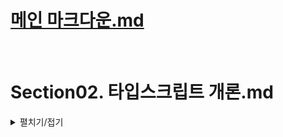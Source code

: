 # [메인 마크다운.md](README.md)
<br>

# Section02. 타입스크립트 개론.md

<details>
<summary>펼치기/접기</summary>

## 타입스크립트란?
<details>
<summary>펼치기/접기</summary>

<br>

타입스크립트란 기존의 Javascript를 더 안전하게 사용할 수 있도록 타입에 관련된 여러가지 기능을 추가한 언어이다.  
쉽게 말해 Javascript의 확장판 이라고 볼 수 있다.

| Javascript |     Typescript    |
| ---------- | ----------------- |
| let a = 1; | let a:number = 1; |
| let b = 2; | let b:number = 2; |

자바스크립트 코드에서는 변수 선언시 변수의 타입을 지정하지 않는다.  
자바스크립트에서는 변수의 타입을 프로그래머가 직접 정의할 수 있는 방법이 없기 때문이다.

반면 타입스크립트 코드에서는 변수 a와 b 모두 number라는 숫자 타입을 갖도록 정의되어있다.  
이렇게 되면 a와 b 변수에는 숫자값 이외에는 넣을 수 없게 된다.  
number라는 숫자타입으로 고정해두었기 때문이다.  

기존 자바스크립트 코드에서 타입을 정의하는 타입스크립트만의 문법만 추가하면 타입스크립트 코드가 된다.  

이렇게 변수의 타입을 직접 지정하는 등 타입을 더 안전하게 사용할 수 있는 여러가지 기능들이 추가된 자바스크립트의 확장판이라고 볼 수 있다.  
보통 확장판이라고 하면 기존 기능들과 개념은 유지한 채 새로운 것 들이 추가된것들을 말한다.  

자바스크립트의 확장판인 타입스크립트에서는 우리가 알고있는 자바스크립트의 기본 문법들은 당연히 모두 쓸 수 있다.  
자바스크립트에 익숙해 있더라도 타입스크립트를 공부할 때 타입을 다루는 추가적인 기능들에 대해서만 따로 공부하면 된다.

### **자바스크립트의 확장판 타입스크립트가 만들어지게 된 이유는?**

자바스크립트의 인기가 매우 많았기 때문이다.  
사실 자바스크립트라는 언어는 웹 브라우저 안에서만 동작하도록 만들어졌고, 아주 간단한 사용자 상호작용을 처리하기 위해 만들어졌다.  
웹 사이트에서 버튼을 누르면 경고창을 띄워주는 정도의 상호작용을 하기 위해서 개발된 언어라는 것이다.  
따라서 자바스크립트는 굳이 엄격한 문법을 갖출 필요가 없었으며 대신 아주 유연하게 설계 되었다.  
버그로부터의 안정성이나 견고함은 일부 포기하는 대신 프로그래머가 아주 쉽고 빠르고 간결하게 코드를 작성하는데 중점을 두고 만들어졌다.  
간결한 프로그램을 만들고, 웹 브라우저에서만 동작할것이기 때문이다.

#### NodeJS의 등장

그러던 어느날 Node.js가 등장하게 되었다.  
Node.js는 자바스크립트의 런타임, 즉 실행환경이다.  

쉽게 말해 Node.js는 자바스크립트 코드를 어디서든 실행할 수 있도록 만들어주는 자바스크립트 구동기이다.  

웹브라우저에서만 실행될 수 있었던 자바스크립트를 Node.js 탄생 이후 어디서든 실행할 수 있게 되었다.   
이말은 곧 어떤 프로그램이든 자바스크립트를 이용해서 만들 수 있다는 이야기가 된다.  
그러자 기존의 자바스크립트를 만족스럽게 사용하던 프로그래머들이 자바스크립트를 이용해서 굉장히 다양한 프로그램들을 만들기 시작했다.  
웹서버를 개발하는것부터 시작해서, 페이스북이나 인스타그램 같은 모바일 어플리케이션이나 카카오톡 같은 데스크탑 어플리케이션을 만드는데에도 활용되었다.  
자바스크립트의 한계가 사라지면서 그야말로 전성기가 도래했다고 할 수 있다.  

이렇게 복잡한 대규모 어플리케이션을 자바스크립트로 개발하다 보니 자바스크립트가 엄격하지 않다는 한가지 문제가 있었다.  
이전의 자바스크립트는 간단한 프로그래밍을 개발하기 위해 만들어졌기에 유연했으나, 인기가 많아진 현재에는 간단하지 않은 복잡한 프로그램을 만드는데 활용되면서 오히려 유연함이 버그 발생 가능성을 높여서 프로그램의 전체적인 안정성을 떨어뜨려 버리는 단점이 되어버렸다.  

이런 자바스크립트의 문제점을 극복하기 위해서 자바스크립트의 기존 문법과 매력들은 그대로 유지한 채 안정성만 추가로 확보한 새로운 언어가 필요했다.  
이러한 배경에서 자바스크립트를 더 안전하게 사용할 수 있도록 타입과 관련된 여러가지 안정적인 기능들을 추가한 타입스크립트가 등장하게 되었다.  

### 결론

타입스크립트는 더 복잡한 상황에서 더 대규모의 프로그램을 자바스크립트로 만들기 위해 더 안정적으로 자바스크립트를 사용하기 위해 타입이라는 안전장치를 추가한 확장판 자바스크립트라고 이해할 수 있다.
</details>


## 자바스크립트의 한계점과 타입스크립트
<details>
<summary>펼치기/접기</summary>

<br>

- 자바스크립트에는 정확히 어떤 한계점이 있는가?
- 타입스크립트는 이 한계점을 어떻게 극복하는가?
- 타입스크립트가 다른 언어 대비 갖는 차별점은 무엇인가?

복잡한 대규모의 프로그램을 만들 때 자바스크립트로 하기에는 한계점이 있었기 때문에 타입스크립트가 있었고 등장했다.

모든 프로그래밍 언어는 타입 시스템을 가지고 있다.

### 타입 시스템이란?

프로그래밍 언어에서 사용할 수 있는 아주 여러가지 값들을 어떤 기준으로 묶어 타입으로 정할 지 결정하고 코드의 타입을 언제, 어떻게 검사할지 등 프로그래밍 언어를 사용할 때 타입과 관련해서 지켜야 하는 규칙들을 모아둔 체계이다.

- 값들을 어떤 기준으로 묶어 타입을 규정할 것인가?
- 코드의 타입을 언제 검사할 것인가?
- 어떻게 타입을 검사할 것인가?

쉽게 말해 타입 시스템은 언어의 타입 관련된 문법 체계라고도 볼 수 있다.

타입 시스템은 크게 두가지로 나눌 수 있다.

코드 실행 전 모든 변수의 타입을 고정적으로 결정하는 정적 시스템과, 
코드 실행 후 그때 그때 마다 유동적으로 변수의 타입을 결정하는 동적 타입 시스템

| 정적 타입 시스템 | 동적 타입 시스템 |
| --------------- | --------------- |
| **코드 실행 이전** 모든 변수의 타입을 고정적으로 결정 | **코드 실행 이후** 그때 그때 마다 유동적으로 변수의 타입을 결정 |

정적 타입시스템은 엄격하고 고정적인 시스템이라고 볼 수 있고, 동적 타입 시스템은 반대로 자유롭고 유연한 시스템이라고 볼 수 있다.

보통 C언어나 자바 같은 엄격한 문법을 가진 언어들은 정적 타입 시스템을 사용하고, 파이썬이나 자바스크립트 같은 유연한 문법을 가진 언어들은 동적 타입 시스템을 사용한다.

자바스크립트가 사용하는 동적 타입 시스템은 변수의 타입들을 코드가 실행되는 도중에 결정하기 때문에 코드에 미리 변수의 타입을 일일이 지정하지 않아도 되는 유연함을 장점으로 갖는다.

변수의 타입이 어떤 하나의 타입으로 고정되지 않고 변수애 담긴 값에 따라서 계속해서 동적으로 달라진다.

### 자바스크립트의 한계점

```javascript
let a = "hello" // 문자열
a = 20241231; // 숫자
```

위 코드를 보면, 변수 a는 첫 번째 라인에서 문자열 hello라는 값을 담기 때문에 문자열 타입인 String 타입이 되며, 두번째 라인에서는 숫자 값을 담기 때문에 숫자 타입인 Number 타입이 된다.

이런 특징은 하나의 변수에 다양한 타입의 값을 넣을 수 있기 때문에 변수 하나로 돌려가며 여기저기에 다 활용할 수 있다는 유연함을 장점으로 갖는다.

```javascript
let a = "hello" // 문자열
a = 20241231; // 숫자
a.toUppercase(); // 대문자 치환
```

가장 마지막 라인에서는 변수 a의 toUpperCase() 라는 문자열을 대문자로 바꿔주는 문자열 전용 메소드를 사용하고 있다.

이 코드를 실행하게 되면 당연히 오류가 발생하며 프로그램이 비정상적으로 종료된다.

toUpperCase는 문자열에만 사용할 수 있는 메서드인데, 변수 a는 숫자가 저장되어 있어 말도 안되는 동작을 하도록 코드가 작성되어 있기에 당연히 오류가 발생한다.

여기서 중요하게 살펴봐야 될 부분은 이 코드에서 오류가 발생하긴 하지만 실행이 되기는 된다는 것이다.

하지만 애초에 오류가 발생할 코드였다면 실행 전에 검사를 거쳐서 실행하지 못하도록 막는것이 좋다.

위 코드는 매우 간단해서 실행하자마자 어떤 오류가 있는지 바로 확인할 수 있지만, 복잡한 프로그램을 만들 때에는 코드도 매우 복잡해지고 양도 많아지게 되면서 오류들이 실행과 동시에 발생하지 않고 시간이 지난 뒤에 발생할 수 있다.  
이에 개발자들은 원래 잘 돌아갔는데 갑자기 왜 오류가 발생했을까? 당황하게 되며, 예상치 못한 오류의 발생으로 인해서 프로그램이 강제 종료되고 서비스가 마비될 수도 있다. 

예를들어 넷플릭스 서버라도 만든다고 가정하면 처음 실행했을 때 잘 돌아가다가, 더글로리나 오징어게임 같은 대작 컨텐츠를 보고 있는데 갑자기 어느샌가 오류가 발생해서 서비스 전체가 갑자기 셧다운 되고 먹통이 된다면 이용자들이 아주 큰 불편함을 겪게 된다.

위와같이 프로그램이 실행 중에 즉, 런타임에 오류가 발생하게 되면 아주 치명적인 문제가 된다.

반면 C언어나 자바같은 언어는 정적 타입 시스템을 가지고 있다.  
정적 타입 시스템은 코드를 실행하기 전에 모든 변수의 타입을 결정하는 시스템이다.  
그래서 자바스크립트와 반대로 변수를 선언함과 동시에 타입도 함께 명시해 주어야 한다.  

```java
String a = "hello";
int b = 123;
int c = a * b; // Error
```

위 코드를 이클립스나 인텔리제이 같은 IDE에서 작성한다면 코드 실행 전 바로 Error를 발생시킨다.  

자바와 같은 정적 타입 시스템을 사용하는 언어는 타입 관련된 오류가 있으면 에디터 상에서 오류를 바로 알려주고 코드를 실행하기 전 타입을 잘못 쓰진 않았는지 검사까지 모두 마치고 실행되기 때문에 오류가 있다면 애초에 실행되지 않는다.  

프로그래머가 의도치 않은 실수를 하더라도 미리 확인해 볼 수 있는 기회가 한번은 주어진다는 것이다.

그러나 정적 타입 시스템이 모든게 다 좋은것은 아니다.
정적 타입 시스템 언어에서는 모든 변수에 일일이 타입을 다 정의해야 되기 때문에 일단은 매우 귀찮고 직접 작성해야 하는 코드의 양이 상당히 늘어난다.

### 타입추론

타입스크립트는 좀 독특한 타입 시스템을 사용한다.  
자바스크립트의 동적 타입시스템과, 자바의 정적 타입 시스템을 혼합한것과 같은 독특한 타입 시스템을 사용한다.  
마치 정적인 타입 시스템처럼 변수의 타입을 코드 실행 전에 결정하고 타입 오류가 없는지 프로그램 실행 전에 코드를 검사한다.  
정적 타입 시스템처럼 안전하면서도 마치 동적인 타입시스템 처럼 모든 변수에 일일이 직접을 명시하지 않아도 된다.  

```javascript
let a = 1;
a.toUpperCase(); // Error 발생
```

위 코드는 타입스크립트 코드이다.
변수의 타입을 정의하지 않았음에도 불구하고 그럼에도 변수 a를 숫자 타입으로 자동으로 인지해서 코드에 오류가 있음을 알려준다.

타입스크립트는 이렇게 변수의 타입을 직접 정의하지 않아도 변수에 담기는 초기값을 기준으로 자동으로 알아서 타입을 추론한다.

변수 a의 숫자값 1로 초기화되고 있기 때문에 타입스크립트가 자동으로 a라는 변수를 Number타입으로 추론한다 (마치 인공지능처럼)

이처럼 정적 타입 시스템이 갖는 안정성을 채택하면서도 일일이 모든 변수의 타입을 선언해야 했던 그런 불편함을 동시에 해결한다.

결론적으로 타입스크립트의 독특한 타입시스템은 동적인 타입 시스템의 안전하지 않은 문제를 해결하면서도 정적인 타입 시스템의 귀찮음도 동시에 해결해주는 아주 멋진 타입 시스템이다.
이러한 타입 시스템을 점진적으로 타입을 결정한다고 해서 점진적 타입 시스템(Gradual Type System)이라고 한다.

쉽게말해 점진적으로 타입이 정의된 변수들에 대해서는 타입을 미리 결정하고 타입이 정의되어 있지 않은 변수들에 대해서는 타입스크립트가 알아서 자동으로 타입을 추론하는 스마트한 타입시스템이다.

| 정적 타입 시스템 | 점진적 타입 시스템 | 동적 타입 시스템 |
| --- | --- | --- |
| 자바 | 타입스크립트 | 자바스크립트 |
| 코드를 실행하기 전 정적으로 변수의 타입을 결정 | 1. 실행 전 검사를 통한 타입 안정성 확보  | 코드를 실행하면서 유동적으로 변수의 타입을 결정 |
| - 모든 변수에 일일이 타입 지정  - 타이핑 양 증가 | 2. 자동으로 변수의 타입을 추론 | - 코드의 타입 오류를 미리 검사할 수 없음. |
| - 유연하지 못함 |  |   - 예기치 못한 오류가 발생할 수 있음. |

모든 프로그래밍 언어에는 타입 시스템이 있고 타입 시스템은 변수의 타입을 언제 결정하느냐에 따라서 실행중에 결정하면 동적 타입 시스템이라고 하고, 실행 전에 결정하면 정적 타입 시스템으로 나뉜다.  
자바스크립트 같은 동적 타입 시스템을 채택하는 언어에서는 코드에 타입 관련 오류를 미리 검사할 수 없기 때문에 실행 도중에 예상치 못한 단점이 있다.  
반면 자바같은 정적 타입 시스템을 채택하는 언어에서는 이런 단점을 해결할 수 있지만 반대로 모든 변수에 일일이 다 타입을 지정해줘야 하는 불편함이 존재한다.  

타입스크립트는 점진적 타입 시스템을 채택해서 정적 타입 시스템처럼 프로그램 실행 전 타입을 올바르게 썼는지 타입 검사를 해서 안정성을 확보하면서도 마치 동적 타입 시스템처럼 변수에 일일이 모두 다 타입을 지정해주지 않아도 되는 유연함 까지 확보한 독특한 타입 시스템을 갖춘 언어이다.

</details>

## 타입스크립트의 동작 원리
<details>
<summary>펼치기/접기</summary>

<br>

### 대다수의 프로그래밍 언어는 어떻게 동작할까?
<details>
<summary>펼치기/접기</summary>

<br>

타입스크립트의 동작 방식을 정확히 이해하려면 대다수의 프로그래밍 언어들이 어떻게 동작하고 있는지 그 원리를 살펴볼 필요가 있다.  

먼저 대부분의 프로그래밍 언어는 컴퓨터보다 인간에게 더 친화적이다.  

컴퓨터는 인간과는 달리 바이트 코드나 기계어, 이진수 같은 아주 단순한 형태의 언어를 기반으로 동작한다.  

따라서 영어의 문법과 비슷한 프로그래밍 언어를 컴퓨터가 바로바로 이해하고 실행할 수 는 없다.  
컴퓨터는 인간의 언어로 작성된 코드를 실행하기 위해 스스로 해석하기 쉬운 형태로 변환하며, 이 과정을 컴파일이라고 부른다.  

프로그래밍 언어로 작성한 코드를 컴파일하면 컴퓨터가 이해할 수 있는 기계어 형태로 변환된다.  
컴퓨터는 변환된 기계어를 읽어 실행하고 결과적으로 코드가 실행되는 것이다.  
이렇게 코드를 컴파일 하는 역할은 컴파일러가 하게 된다.  

자바나 자바스크립트 같은 언어를 컴파일하면 바이트코드라는 형식으로 변환된다.  
(설명의 편의 상 앞으로 컴파일 결과 생성되는 컴퓨터가 이해할 수 있는 형태의 코드를 바이트 코드라고 부르겠다.)

#### 컴파일러는 어떤 과정을 거쳐 코드를 컴파일 할까?

`JavaScript` → `AST(추상 문법 트리)` → `바이트 코드`

컴파일러는 작성한 코드를 바로 바이트 코드로 변환하는 게 아니라 그 전에 AST 라는 특별한 형태로 변환한다.  

#### AST란?

추상 문법 트리라는 뜻으로, 코드의 공백이나 주석, 탭 등의 코드 실행에 관계없는 요소들은 모두 제거하고 트리 형태의 자료 구조에 코드를 쪼개서 저장해놓은 형태를 AST라고 부른다.  

코드를 AST로 변환한 뒤 마지막으로 컴파일러가 AST를 바이트 코드로 변환하고 컴파일이 종료된다.

1. Javascript Code  → AST
2. AST → Byte Code

대다수의 프로그래밍 언어들은 이러한 컴파일 과정을 거쳐 실행되게 된다. 
</details>

### 타입스크립트는 어떻게 실행될까?
<details>
<summary>펼치기/접기</summary>

<br>

다른 언어와 마찬가지로 실행하기 위해서는 컴파일 과정을 거쳐야 한다.

`TypeScript` → `AST(추상 문법 트리)` → `타입 검사` → `JavaScript`

첫번째 과정은 Javascript와 같이 AST로 변환된다.  
그 다음 AST를 바이트 코드로 변환하는것이 아니라 AST를 보고 코드상에 타입 오류가 없는지 검사하는 타입 검사라는 작업을 수행한다.  
만약 잘못된 코드를 작성해서 코드에 타입 오류가 있었다면 타입 검사 과정에서 실패하게 되고 컴파일이 중단된다.  
타입 오류가 없는 정상적인 코드라면 타입 검사를 성공적으로 통과하고 그 다음에는 AST를 바이트코드가 아닌 JavaScript 코드로 변환하고 컴파일이 종료된다.  

대부분의 언어를 컴파일 하면 바이트 코드가 만들어지지만, 타입스크립트 코드를 컴파일하면 자바스크립트 코드가 만들어진다.  

`TypeScript` → `AST(추상 문법 트리)` → `타입 검사` → `JavaScript`

`JavaScript`→ `AST(추상 문법 트리)` → `바이트 코드` → [실행]

이렇게 타입스크립트의 컴파일 결과로 만들어진 자바스크립트 코드는 Node.js나 웹브라우저 등을 통해 실행하면 다시 앞서 살펴 본 대다수의 언어들과 동일한 컴파일 과정을 거쳐서 실행되게 된다.  

중요한 점은 타입스크립트 코드의 컴파일 과정에 **타입 검사**가 포함되어있기 떄문에 검사를 성공해서 생성된 자바스크립트 코드는 타입 오류가 발생할 가능성이 낮은 안전한 자바스크립트 코드라는 것이다.  

타입스크립트에 작성한 String, Number 같은 타입 관련 코드는 타입 검사시에만 사용되고 타입 검사에 성공하여 자바스크립트 코드로 변경되면 코드상에서 사라지게 되므로 프로그램 실행 자체에는 영향을 미치지 않는다.  

#### 정리

타입스크립트는 AST 그리고 타입검사 과정을 거쳐 타입 검사가 성공하면 자바스크립트 코드로 변환된다.  
이때 만약 코드에 오류가 있다면 컴파일 도중 타입 검사 단계에서 실패하게 되므로 자바스크립트를 보다 더 안전하게 사용하는 미리 한번 코드를 검사하는 용도로 사용하게 된다고 볼 수 있다.  
</details>
</details>
</details>